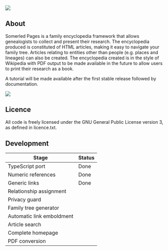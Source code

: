 <img src="https://jackjmiller.ams3.digitaloceanspaces.com/res/somerled_pages_github_logo.png"/>

## About

Somerled Pages is a family encyclopedia framework that allows genealogists to collect and present their research. The encyclopedia produced is constituted of HTML articles, making it easy to navigate your family tree. Articles relating to entities other than people (e.g. places and lineages) can also be created. The encyclopedia created is in the style of Wikipedia with PDF output to be made available in the future to allow users to print their research as a book.

A tutorial will be made available after the first stable release followed by documentation.

<img src="https://jackjmiller.ams3.digitaloceanspaces.com/res/somerled_pages_articles.png"/>

## Licence

All code is freely licensed under the GNU General Public License version 3, as defined in licence.txt.

## Development

| Stage                     | Status      |
|---------------------------|-------------|
| TypeScript port           | Done        |
| Numeric references        | Done        |
| Generic links             | Done        |
| Relationship assignment   |             |
| Privacy guard             |             |
| Family tree generator     |             |
| Automatic link emboldment |             |
| Article search            |             |
| Complete homepage         |             |
| PDF conversion            |             |

